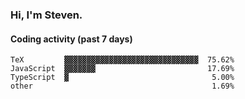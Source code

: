 ### Hi, I'm Steven.

#### Coding activity (past 7 days)
```
TeX         ▓▓▓▓▓▓▓▓▓▓▓▓▓▓▓▓▓▓▓▓▓▓▓▓▓▓▓▓▓▓  75.62%
JavaScript  ▓▓▓▓▓▓▓                         17.69%
TypeScript  ▓                                5.00%
other                                        1.69%
```

